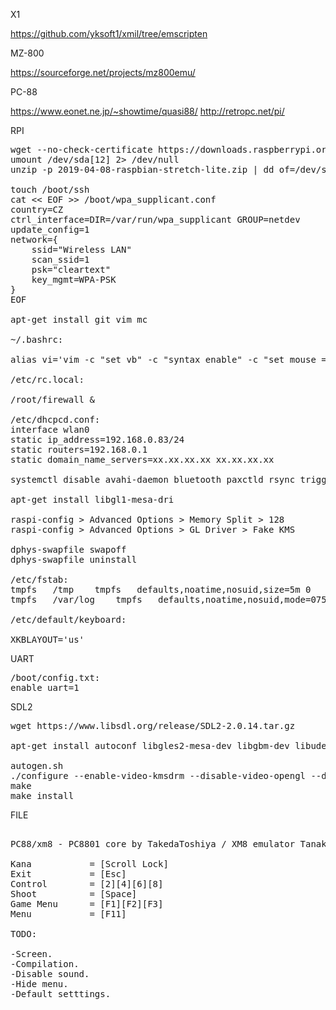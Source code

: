 
X1

https://github.com/yksoft1/xmil/tree/emscripten

MZ-800

https://sourceforge.net/projects/mz800emu/

PC-88

https://www.eonet.ne.jp/~showtime/quasi88/
http://retropc.net/pi/

RPI
<pre>
wget --no-check-certificate https://downloads.raspberrypi.org/raspbian_lite/images/raspbian_lite-2019-04-09/2019-04-08-raspbian-stretch-lite.zip
umount /dev/sda[12] 2> /dev/null
unzip -p 2019-04-08-raspbian-stretch-lite.zip | dd of=/dev/sda bs=4M

touch /boot/ssh
cat << EOF >> /boot/wpa_supplicant.conf
country=CZ
ctrl_interface=DIR=/var/run/wpa_supplicant GROUP=netdev
update_config=1
network={
	ssid="Wireless LAN"
	scan_ssid=1
	psk="cleartext"
	key_mgmt=WPA-PSK
}
EOF

apt-get install git vim mc

~/.bashrc:

alias vi='vim -c "set vb" -c "syntax enable" -c "set mouse ="'

/etc/rc.local:

/root/firewall &

/etc/dhcpcd.conf:
interface wlan0
static ip_address=192.168.0.83/24
static routers=192.168.0.1
static domain_name_servers=xx.xx.xx.xx xx.xx.xx.xx

systemctl disable avahi-daemon bluetooth paxctld rsync triggerhappy dphys-swapfile apt-daily apt-daily.timer apt-daily-upgrade apt-daily-upgrade.timer

apt-get install libgl1-mesa-dri

raspi-config > Advanced Options > Memory Split > 128
raspi-config > Advanced Options > GL Driver > Fake KMS

dphys-swapfile swapoff
dphys-swapfile uninstall

/etc/fstab:
tmpfs	/tmp	tmpfs	defaults,noatime,nosuid,size=5m	0	0
tmpfs	/var/log	tmpfs	defaults,noatime,nosuid,mode=0755,size=5m	0	0

/etc/default/keyboard:

XKBLAYOUT='us'
</pre>

UART

<pre>
/boot/config.txt:
enable_uart=1
</pre>

SDL2

<pre>
wget https://www.libsdl.org/release/SDL2-2.0.14.tar.gz

apt-get install autoconf libgles2-mesa-dev libgbm-dev libudev-dev libasound2-dev liblzma-dev

autogen.sh
./configure --enable-video-kmsdrm --disable-video-opengl --disable-video-x11 --disable-video-rpi
make
make install
</pre>

FILE

<pre>

PC88/xm8 - PC8801 core by TakedaToshiya / XM8 emulator Tanaka Yasushi(PI).

Kana           = [Scroll Lock]
Exit           = [Esc]
Control        = [2][4][6][8]
Shoot          = [Space]
Game Menu      = [F1][F2][F3]
Menu           = [F11]

TODO:

-Screen.
-Compilation.
-Disable sound.
-Hide menu.
-Default setttings.
</pre>
